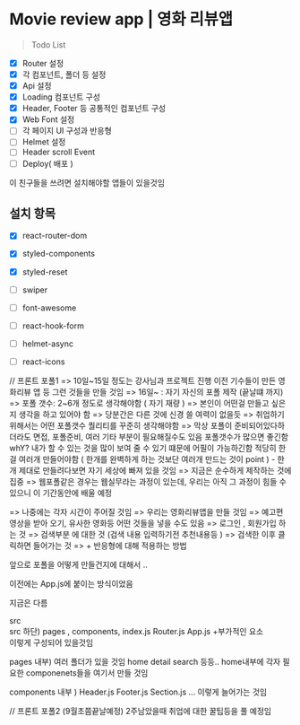 # Movie review app | 영화 리뷰앱 

> Todo List
- [x] Router 설정
- [x] 각 컴포넌트, 폴더 등 설정
- [x] Api 설정
- [x] Loading 컴포넌트 구성
- [x] Header, Footer 등 공통적인 컴포넌트 구성
- [x] Web Font 설정
- [ ] 각 페이지 UI 구성과 반응형
- [ ] Helmet 설정  
- [ ] Header scroll Event
- [ ] Deploy( 배포 )

이 친구들을 쓰려면 설치해야할 앱들이 있을것임
## 설치 항목
- [x] react-router-dom
- [x] styled-components
- [x] styled-reset
- [ ] swiper
- [ ] font-awesome
- [ ] react-hook-form
- [ ] helmet-async
- [ ] react-icons


// 프론트 포폴1 
=> 10일~15일 정도는 강사님과 프로젝트 진행 
이전 기수들이 만든 영화리뷰 앱 등 그런 것들을 만들 것임 
=> 16일~ : 자기 자신의 포폴 제작 (끝날떄 까지)
=> 포폴 갯수: 2~6개 정도로 생각해야함 ( 자기 재량 )
=> 본인이 어떤걸 만들고 싶은지 생각을 하고 있어야 함
=> 당분간은 다른 것에 신경 쓸 여력이 없을듯 
=> 취업하기 위해서는 어떤 포폴갯수 퀄리티를 꾸준히 생각해야함 
=> 막상 포폴이 준비되어있다하더라도 면접, 포폴준비, 여러 기타 부분이 필요해질수도 있음 
포폴갯수가 많으면 좋긴함  whY? 내가 할 수 있는 것을 많이 보여 줄 수 있기 떄문에 어필이 가능하긴함 
적당히 한걸 여러개 만들어야함 ( 한개를 완벽하게 하는 것보단 여러개 만드는 것이 point ) - 한개 제대로 만들려다보면 자기 세상에 빠져 있을 것임 
=> 지금은 순수하게 제작하는 것에 집중
=> 웹포폴같은 경우는 웹실무라는 과정이 있는데, 우리는 아직 그 과정이 힘들 수 있으니 이 기간동안에 배울 예정

=> 나중에는 각자 시간이 주어질 것임 
=> 우리는 영화리뷰앱을 만들 것임 
=> 예고편 영상을 받아 오기, 유사한 영화등 어떤 것들을 넣을 수도 있음 
=> 로그인 , 회원가입 하는 것 
=> 검색부분 에 대한 것 (검색 내용 입력하기전 추천내용등 )
=> 검색한 이후 클릭하면 들어가는 것 
=> + 반응형에 대해 적용하는 방법


앞으로 포폴을 어떻게 만들건지에 대해서 ..

이전에는 App.js에 붙이는 방식이었음

지금은 다름 

src   
src 하단) pages , components, index.js   Router.js  App.js  +부가적인 요소   
이렇게 구성되어 있을것임

pages 내부) 여러 폴더가 있을 것임  home detail search 등등.. home내부에 각자 필요한 componenets들을 여기서 만들 것임 

components 내부 ) Header.js   Footer.js Section.js ... 이렇게 늘어가는 것임 

// 프론트 포폴2 (9월초쯤끝날예정)
2주남았을때 취업에 대한 꿀팁등을 풀 예정임 